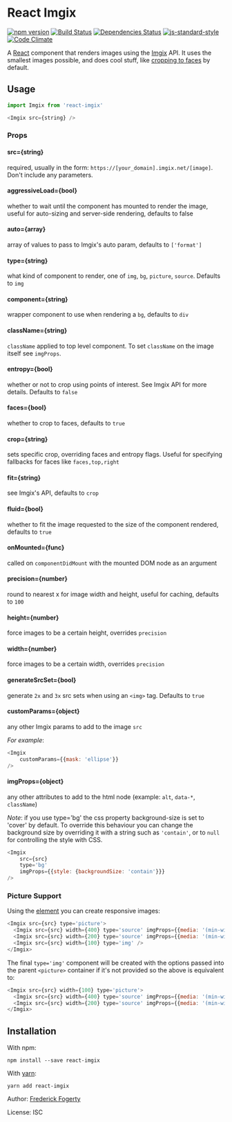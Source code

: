 # React Imgix

[![npm version](https://img.shields.io/npm/v/react-imgix.svg)](https://www.npmjs.com/package/react-imgix)
[![Build Status](https://travis-ci.org/imgix/react-imgix.svg?branch=master)](https://travis-ci.org/imgix/react-imgix)
[![Dependencies Status](https://david-dm.org/imgix/react-imgix.svg)](https://david-dm.org/imgix/react-imgix)
[![js-standard-style](https://img.shields.io/badge/code%20style-standard-brightgreen.svg?style=flat)](https://github.com/feross/standard)
[![Code Climate](https://codeclimate.com/github/imgix/react-imgix/badges/gpa.svg)](https://codeclimate.com/github/imgix/react-imgix)

A [React](https://facebook.github.io/react/) component that renders images using the [Imgix](https://www.imgix.com/) API. It uses the smallest images possible, and does cool stuff, like [cropping to faces](https://www.imgix.com/docs/reference/size#param-crop) by default.

## Usage

```js
import Imgix from 'react-imgix'

<Imgix src={string} />
```

### Props

#### src={string}
required, usually in the form: `https://[your_domain].imgix.net/[image]`. Don't include any parameters.

#### aggressiveLoad={bool}
whether to wait until the component has mounted to render the image, useful for auto-sizing and server-side rendering, defaults to false

#### auto={array}
array of values to pass to Imgix's auto param, defaults to `['format']`

#### type={string}
what kind of component to render, one of `img`, `bg`, `picture`, `source`. Defaults to `img`

#### component={string}
wrapper component to use when rendering a `bg`, defaults to `div`

#### className={string}
`className` applied to top level component. To set `className` on the image itself see `imgProps`.

#### entropy={bool}
whether or not to crop using points of interest. See Imgix API for more details. Defaults to `false`

#### faces={bool}
whether to crop to faces, defaults to `true`

#### crop={string}
sets specific crop, overriding faces and entropy flags. Useful for specifying fallbacks for faces like `faces,top,right`

#### fit={string}
see Imgix's API, defaults to `crop`

#### fluid={bool}
whether to fit the image requested to the size of the component rendered, defaults to `true`

#### onMounted={func}
called on `componentDidMount` with the mounted DOM node as an argument

#### precision={number}
round to nearest x for image width and height, useful for caching, defaults to `100`

#### height={number}
force images to be a certain height, overrides `precision`

#### width={number}
force images to be a certain width, overrides `precision`

#### generateSrcSet={bool}
generate `2x` and `3x` src sets when using an `<img>` tag. Defaults to `true`

#### customParams={object}
any other Imgix params to add to the image `src`

_For example_:
```js
<Imgix
    customParams={{mask: 'ellipse'}}
/>
 ```

#### imgProps={object}
any other attributes to add to the html node (example: `alt`, `data-*`, `className`)

_Note_: if you use type='bg' the css property background-size is set to 'cover' by default. To override this behaviour you can change the background size by overriding it with a string such as `'contain'`, or to `null` for controlling the style with CSS.

```js
<Imgix
    src={src}
    type='bg'
    imgProps={{style: {backgroundSize: 'contain'}}}
/>
 ```

### Picture Support

Using the [<picture> element](https://docs.imgix.com/tutorials/using-imgix-picture-element) you can create responsive images:
```js
<Imgix src={src} type='picture'>
  <Imgix src={src} width={400} type='source' imgProps={{media: '(min-width: 768px)'}}/>
  <Imgix src={src} width={200} type='source' imgProps={{media: '(min-width: 320px)'}}/>
  <Imgix src={src} width={100} type='img' />
</Imgix>
```
The final `type='img'` component will be created with the options passed into the parent `<picture>` container if it's not provided so the above is equivalent to:
```js
<Imgix src={src} width={100} type='picture'>
  <Imgix src={src} width={400} type='source' imgProps={{media: '(min-width: 768px)'}}/>
  <Imgix src={src} width={200} type='source' imgProps={{media: '(min-width: 320px)'}}/>
</Imgix>
```

## Installation

With npm:
```
npm install --save react-imgix
```

With [yarn](https://yarnpkg.com):
```
yarn add react-imgix
```


Author: [Frederick Fogerty](http://twitter.com/fredfogerty)

License: ISC
